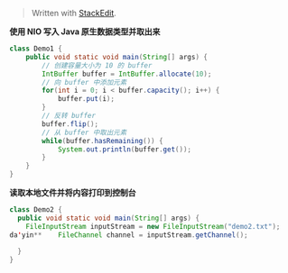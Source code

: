 


> Written with [StackEdit](https://stackedit.io/).

**使用 NIO 写入 Java 原生数据类型并取出来**

```java
class Demo1 {
	public void static void main(String[] args) {
		// 创建容量大小为 10 的 buffer
		IntBuffer buffer = IntBuffer.allocate(10);
		// 向 buffer 中添加元素
		for(int i = 0; i < buffer.capacity(); i++) {
			buffer.put(i);
		}
		// 反转 buffer
		buffer.flip();
		// 从 buffer 中取出元素
		while(buffer.hasRemaining()) {
			System.out.println(buffer.get());
		}
	}
}
```

**读取本地文件并将内容打印到控制台**

```java
class Demo2 {
  public void static void main(String[] args) {
    FileInputStream inputStream = new FileInputStream("demo2.txt");
da'yin**    FileChannel channel = inputStream.getChannel();
    
  }
}
```
<!--stackedit_data:
eyJoaXN0b3J5IjpbLTY5NDE3OTQ1OCwtMTg3NjA0NzI2MiwyNj
kwNTE2OTBdfQ==
-->